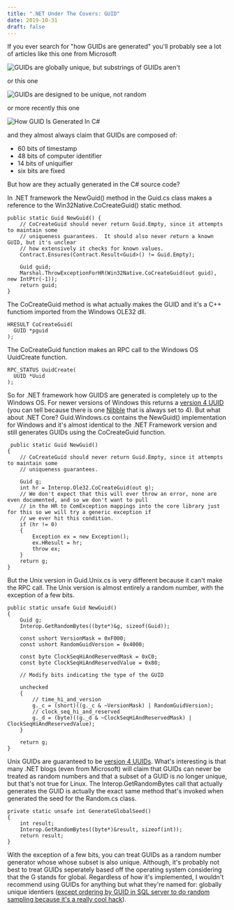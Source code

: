 ```yaml
---
title: ".NET Under The Covers: GUID"
date: 2019-10-31
draft: false
---
```


If you ever search for "how GUIDs are generated" you'll probably see a lot of articles like this one from Microsoft

![GUIDs are globally unique, but substrings of GUIDs aren't](/images/guid-article-1.png)

or this one

![GUIDs are designed to be unique, not random](/images/guid-article-2.png)

or more recently this one

![How GUID Is Generated In C#](/images/guid-article-3.png)

and they almost always claim that GUIDs are composed of:

* 60 bits of timestamp
* 48 bits of computer identifier
* 14 bits of uniquifier
* six bits are fixed

But how are they actually generated in the C# source code? 

In .NET framework the NewGuid() method in the Guid.cs class makes a reference to the Win32Native.CoCreateGuid() static method.

```
public static Guid NewGuid() {
    // CoCreateGuid should never return Guid.Empty, since it attempts to maintain some
    // uniqueness guarantees.  It should also never return a known GUID, but it's unclear
    // how extensively it checks for known values.
    Contract.Ensures(Contract.Result<Guid>() != Guid.Empty);

    Guid guid;
    Marshal.ThrowExceptionForHR(Win32Native.CoCreateGuid(out guid), new IntPtr(-1));
    return guid;
}
```

The CoCreateGuid method is what actually makes the GUID and it's a C++ functiom imported from the Windows OLE32 dll.
```
HRESULT CoCreateGuid(
  GUID *pguid
);
```
The CoCreateGuid function makes an RPC call to the Windows OS UuidCreate function.
```
RPC_STATUS UuidCreate(
  UUID *Uuid
);
```
So for .NET framework how GUIDS are generated is completely up to the Windows OS. For newer versions of Windows this returns a [version 4 UUID](https://en.wikipedia.org/wiki/Universally_unique_identifier#Version_4_.28random.29) (you can tell because there is one [Nibble](https://en.wikipedia.org/wiki/Nibble) that is always set to 4). But what about .NET Core? Guid.Windows.cs contains the NewGuid() implementation for Windows and it's almost identical to the .NET Framework version and still generates GUIDs using the CoCreateGuid function.
```
 public static Guid NewGuid()
{
    // CoCreateGuid should never return Guid.Empty, since it attempts to maintain some
    // uniqueness guarantees.

    Guid g;
    int hr = Interop.Ole32.CoCreateGuid(out g);
    // We don't expect that this will ever throw an error, none are even documented, and so we don't want to pull
    // in the HR to ComException mappings into the core library just for this so we will try a generic exception if
    // we ever hit this condition.
    if (hr != 0)
    {
        Exception ex = new Exception();
        ex.HResult = hr;
        throw ex;
    }
    return g;
}
```
But the Unix version in Guid.Unix.cs is very different because it can't make the RPC call. The Unix version is almost entirely a random number, with the exception of a few bits.
```
public static unsafe Guid NewGuid()
{
    Guid g;
    Interop.GetRandomBytes((byte*)&g, sizeof(Guid));

    const ushort VersionMask = 0xF000;
    const ushort RandomGuidVersion = 0x4000;

    const byte ClockSeqHiAndReservedMask = 0xC0;
    const byte ClockSeqHiAndReservedValue = 0x80;

    // Modify bits indicating the type of the GUID

    unchecked
    {
        // time_hi_and_version
        g._c = (short)((g._c & ~VersionMask) | RandomGuidVersion);
        // clock_seq_hi_and_reserved
        g._d = (byte)((g._d & ~ClockSeqHiAndReservedMask) | ClockSeqHiAndReservedValue);
    }

    return g;
}
```
Unix GUIDs are guaranteed to be [version 4 UUIDs](https://en.wikipedia.org/wiki/Universally_unique_identifier#Version_4_.28random.29). What's interesting is that many .NET blogs (even from Microsoft) will claim that GUIDs can never be treated as random numbers and that a subset of a GUID is no longer unique, but that's not true for Linux. The Interop.GetRandomBytes call that actually generates the GUID is actually the exact same method that's invoked when generated the seed for the Random.cs class.
```
private static unsafe int GenerateGlobalSeed()
{
    int result;
    Interop.GetRandomBytes((byte*)&result, sizeof(int));
    return result;
}
```
With the exception of a few bits, you can treat GUIDs as a random number generator whose whose subset is also unique. Although, it's probably not best to treat GUIDs seperately based off the operating system considering that the G stands for global. Regardless of how it's implemented, I wouldn't recommend using GUIDs for anything but what they're named for: globally unique identiers ([except ordering by GUID in SQL server to do random sampling because it's a really cool hack](https://dba.stackexchange.com/questions/955/what-is-the-best-way-to-get-a-random-ordering)).